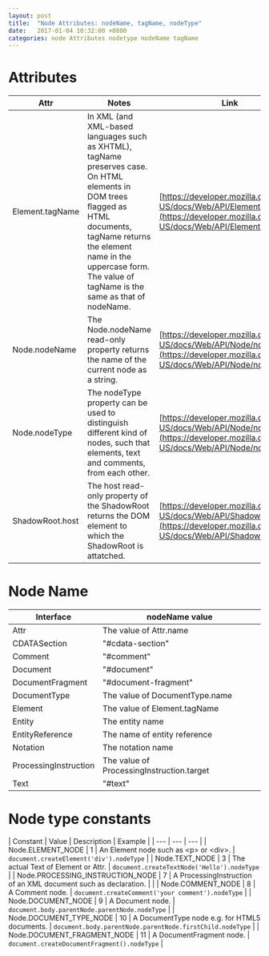```yaml
---
layout: post
title:  "Node Attributes: nodeName, tagName, nodeType"
date:   2017-01-04 10:32:00 +0800
categories: node Attributes nodetype nodeName tagName
---
```


# Attributes

| Attr | Notes | Link |
| --- | --- | --- |
| Element.tagName | In XML (and XML-based languages such as XHTML), tagName preserves case. On HTML elements in DOM trees flagged as HTML documents, tagName returns the element name in the uppercase form. The value of tagName is the same as that of nodeName. | [https://developer.mozilla.org/en-US/docs/Web/API/Element/tagName](https://developer.mozilla.org/en-US/docs/Web/API/Element/tagName) |
| Node.nodeName | The Node.nodeName read-only property returns the name of the current node as a string. | [https://developer.mozilla.org/en-US/docs/Web/API/Node/nodeName](https://developer.mozilla.org/en-US/docs/Web/API/Node/nodeName) |
| Node.nodeType | The nodeType property can be used to distinguish different kind of nodes, such that elements, text and comments, from each other. | [https://developer.mozilla.org/en-US/docs/Web/API/Node/nodeType](https://developer.mozilla.org/en-US/docs/Web/API/Node/nodeType) |
| ShadowRoot.host | The host read-only property of the ShadowRoot returns the DOM element to which the ShadowRoot is attatched. | [https://developer.mozilla.org/en-US/docs/Web/API/ShadowRoot/host](https://developer.mozilla.org/en-US/docs/Web/API/ShadowRoot/host) |


# Node Name

| Interface | nodeName value |
| --- | --- |
| Attr | The value of Attr.name |
| CDATASection | "#cdata-section" |
| Comment | "#comment" |
| Document | "#document" |
| DocumentFragment | "#document-fragment" |
| DocumentType | The value of DocumentType.name |
| Element | The value of Element.tagName |
| Entity | The entity name |
| EntityReference | The name of entity reference |
| Notation | The notation name |
| ProcessingInstruction | The value of ProcessingInstruction.target |
| Text | "#text" |

# Node type constants

| Constant | Value | Description | Example |
| --- | --- | --- |
| Node.ELEMENT_NODE	| 1	 | An Element node such as &lt;p> or &lt;div>. | `document.createElement('div').nodeType` |
| Node.TEXT_NODE	| 3	 | The actual Text of Element or Attr. | `document.createTextNode('Hello').nodeType` |
| Node.PROCESSING_INSTRUCTION_NODE	| 7	 | A ProcessingInstruction of an XML document such as <?xml-stylesheet ... ?> declaration. | |
| Node.COMMENT_NODE	| 8	 | A Comment node. | `document.createComment('your comment').nodeType` |
| Node.DOCUMENT_NODE	| 9	 | A Document node. | `document.body.parentNode.parentNode.nodeType` |
| Node.DOCUMENT_TYPE_NODE	| 10 | 	A DocumentType node e.g. <!DOCTYPE html> for HTML5  documents. | `document.body.parentNode.parentNode.firstChild.nodeType` |
| Node.DOCUMENT_FRAGMENT_NODE	| 11 | 	A DocumentFragment node. | `document.createDocumentFragment().nodeType` |
